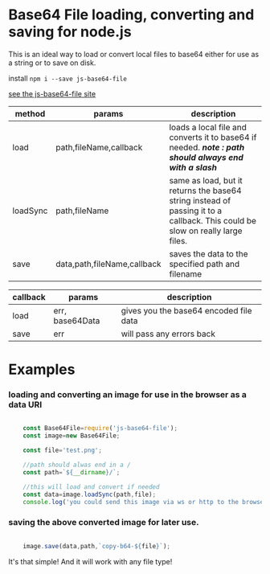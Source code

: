 # Base64 File loading, converting and saving for node.js

This is an ideal way to load or convert local files to base64 either for use as a string or to save on disk.

install ` npm i --save js-base64-file `

[see the js-base64-file site](https://riaevangelist.github.io/js-base64-file/)


|method|params|description|
|------|------|-----------|
|load  |path,fileName,callback|loads a local file and converts it to base64 if needed. ***note : path should always end with a slash*** |
|loadSync  |path,fileName|same as load, but it returns the base64 string instead of passing it to a callback. This could be slow on really large files. |
|save  |data,path,fileName,callback|saves the data to the specified path and filename|

|callback|params|description|
|--------|------|-----------|
|load    | err, base64Data|gives you the base64 encoded file data|
|save    | err  |will pass any errors back|

# Examples

### loading and converting an image for use in the browser as a data URI

```javascript

    const Base64File=require('js-base64-file');
    const image=new Base64File;

    const file='test.png';

    //path should alwas end in a /
    const path=`${__dirname}/`;

    //this will load and convert if needed
    const data=image.loadSync(path,file);
    console.log('you could send this image via ws or http to the browser now : \n',data);

```

### saving the above converted image for later use.

```javascript

    image.save(data,path,`copy-b64-${file}`);

```

It's that simple! And it will work with any file type!
